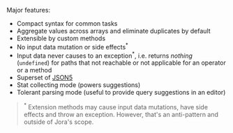 Major features:

- Compact syntax for common tasks
- Aggregate values across arrays and eliminate duplicates by default
- Extensible by custom methods
- No input data mutation or side effects<sup>\*</sup>
- Input data never causes to an exception<sup>\*</sup>, i.e. returns *nothing* (`undefined`) for paths that not reachable or not applicable for an operator or a method
- Superset of [JSON5](https://json5.org/)
- Stat collecting mode (powers suggestions)
- Tolerant parsing mode (useful to provide query suggestions in an editor)

> <sup>*</sup> Extension methods may cause input data mutations, have side effects and throw an exception. However, that's an anti-pattern and outside of Jora's scope.
